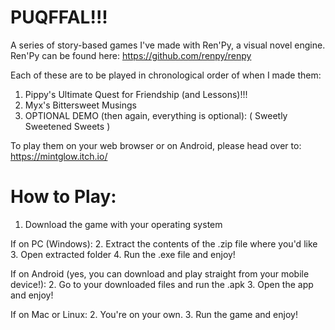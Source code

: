 # PUQFFAL!!!
A series of story-based games I've made with Ren'Py, a visual novel engine.
Ren'Py can be found here: https://github.com/renpy/renpy

Each of these are to be played in chronological order of when I made them:
1. Pippy's Ultimate Quest for Friendship (and Lessons)!!!
2. Myx's Bittersweet Musings
3. OPTIONAL DEMO (then again, everything is optional): ( Sweetly Sweetened Sweets )

To play them on your web browser or on Android, please head over to: https://mintglow.itch.io/

# How to Play:

1. Download the game with your operating system

If on PC (Windows):
    2. Extract the contents of the .zip file where you'd like
    3. Open extracted folder
    4. Run the .exe file and enjoy!

If on Android (yes, you can download and play straight from your mobile device!):
    2. Go to your downloaded files and run the .apk
    3. Open the app and enjoy!

If on Mac or Linux:
    2. You're on your own.
    3. Run the game and enjoy!
